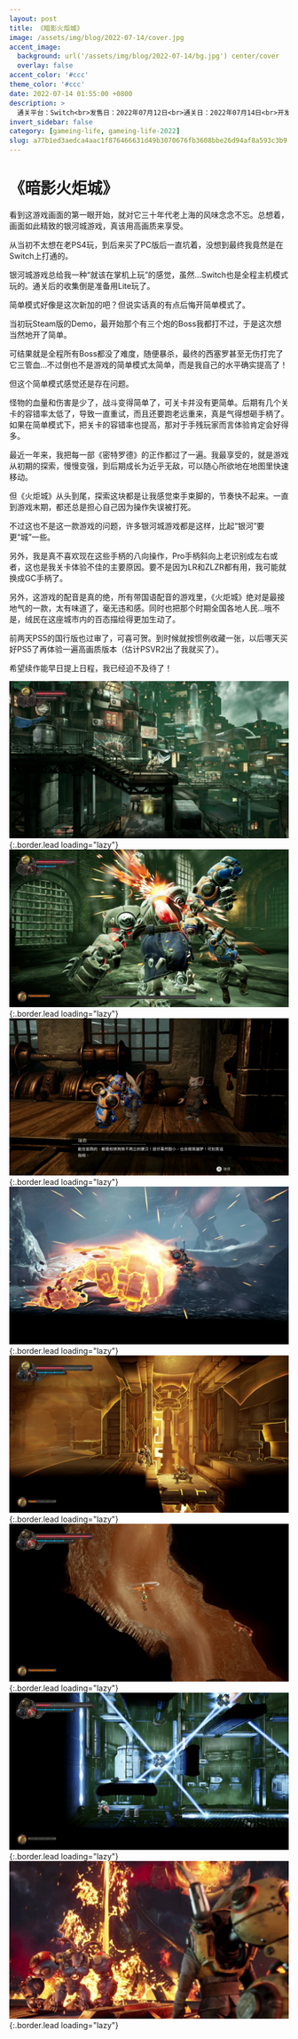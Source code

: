 ```yaml
---
layout: post
title: 《暗影火炬城》
image: /assets/img/blog/2022-07-14/cover.jpg
accent_image: 
  background: url('/assets/img/blog/2022-07-14/bg.jpg') center/cover
  overlay: false
accent_color: '#ccc'
theme_color: '#ccc'
date: 2022-07-14 01:55:00 +0800
description: >
  通关平台：Switch<br>发售日：2022年07月12日<br>通关日：2022年07月14日<br>开发商：钛核网络<br>发行商：Bilibili
invert_sidebar: false
category: [gameing-life, gameing-life-2022]
slug: a77b1ed3aedca4aac1f876466631d49b3070676fb3608bbe26d94af8a593c3b9
---
```


# 《暗影火炬城》

看到这游戏画面的第一眼开始，就对它三十年代老上海的风味念念不忘。总想着，画面如此精致的银河城游戏，真该用高画质来享受。

从当初不太想在老PS4玩，到后来买了PC版后一直坑着，没想到最终我竟然是在Switch上打通的。

银河城游戏总给我一种“就该在掌机上玩”的感觉，虽然...Switch也是全程主机模式玩的。通关后的收集倒是准备用Lite玩了。

简单模式好像是这次新加的吧？但说实话真的有点后悔开简单模式了。

当初玩Steam版的Demo，最开始那个有三个炮的Boss我都打不过，于是这次想当然地开了简单。

可结果就是全程所有Boss都没了难度，随便暴杀，最终的西塞罗甚至无伤打完了它三管血...不过倒也不是游戏的简单模式太简单，而是我自己的水平确实提高了！

但这个简单模式感觉还是存在问题。

怪物的血量和伤害是少了，战斗变得简单了，可关卡并没有更简单。后期有几个关卡的容错率太低了，导致一直重试，而且还要跑老远重来，真是气得想砸手柄了。如果在简单模式下，把关卡的容错率也提高，那对于手残玩家而言体验肯定会好得多。

最近一年来，我把每一部《密特罗德》的正作都过了一遍。我最享受的，就是游戏从初期的探索，慢慢变强，到后期成长为近乎无敌，可以随心所欲地在地图里快速移动。

但《火炬城》从头到尾，探索这块都是让我感觉束手束脚的，节奏快不起来。一直到游戏末期，都还总是担心自己因为操作失误被打死。

不过这也不是这一款游戏的问题，许多银河城游戏都是这样，比起“银河”要更“城”一些。

另外，我是真不喜欢现在这些手柄的八向操作，Pro手柄斜向上老识别成左右或者，这也是我关卡体验不佳的主要原因。要不是因为LR和ZLZR都有用，我可能就换成GC手柄了。

另外，这游戏的配音是真的绝，所有带国语配音的游戏里，《火炬城》绝对是最接地气的一款，太有味道了，毫无违和感。同时也把那个时期全国各地人民...哦不是，绒民在这座城市内的百态描绘得更加生动了。

前两天PS5的国行版也过审了，可喜可贺。到时候就按惯例收藏一张，以后哪天买好PS5了再体验一遍高画质版本（估计PSVR2出了我就买了）。

希望续作能早日提上日程，我已经迫不及待了！

![](/assets/img/blog/2022-07-14/1.jpg){:.border.lead loading="lazy"}
![](/assets/img/blog/2022-07-14/2.jpg){:.border.lead loading="lazy"}
![](/assets/img/blog/2022-07-14/3.jpg){:.border.lead loading="lazy"}
![](/assets/img/blog/2022-07-14/4.jpg){:.border.lead loading="lazy"}
![](/assets/img/blog/2022-07-14/5.jpg){:.border.lead loading="lazy"}
![](/assets/img/blog/2022-07-14/6.jpg){:.border.lead loading="lazy"}
![](/assets/img/blog/2022-07-14/7.jpg){:.border.lead loading="lazy"}
![](/assets/img/blog/2022-07-14/8.jpg){:.border.lead loading="lazy"}

